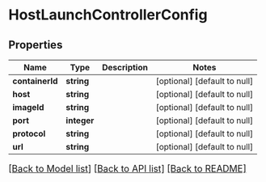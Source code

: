# HostLaunchControllerConfig

## Properties
Name | Type | Description | Notes
------------ | ------------- | ------------- | -------------
**containerId** | **string** |  | [optional] [default to null]
**host** | **string** |  | [optional] [default to null]
**imageId** | **string** |  | [optional] [default to null]
**port** | **integer** |  | [optional] [default to null]
**protocol** | **string** |  | [optional] [default to null]
**url** | **string** |  | [optional] [default to null]

[[Back to Model list]](../README.md#documentation-for-models) [[Back to API list]](../README.md#documentation-for-api-endpoints) [[Back to README]](../README.md)

<style>
     p, ul, ol, li { font-size: 18px !important;}
</style>


